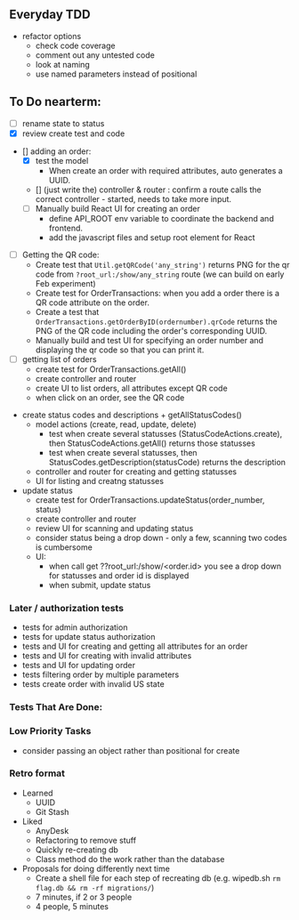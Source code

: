 ## Everyday TDD
- refactor options
  - check code coverage
  - comment out any untested code
  - look at naming
  - use named parameters instead of positional

## To Do nearterm:
- [ ] rename state to status
- [x] review create test and code
- [] adding an order: 
  - [x] test the model
    - When create an order with required attributes, auto generates a UUID.
  - [] (just write the) controller & router : confirm a route calls the correct controller - started, needs to take more input.
  - [ ] Manually build React UI for creating an order
    - define API_ROOT env variable to coordinate the backend and frontend.
    - add the javascript files and setup root element for React
- [ ] Getting the QR code:
  - Create test that `Util.getQRCode('any_string')` returns PNG for the qr code from `?root_url:/show/any_string` route (we can build on early Feb experiment)
  - Create test for OrderTransactions: when you add a order there is a QR code attribute on the order.
  - Create a test that `OrderTransactions.getOrderByID(ordernumber).qrCode` returns the PNG of the QR code including the order's corresponding UUID.
  - Manually build and test UI for specifying an order number and displaying the qr code so that you can print it.
- [ ] getting list of orders
  - create test for OrderTransactions.getAll()
  - create controller and router
  - create UI to list orders, all attributes except QR code
  - when click on an order, see the QR code
- create status codes and descriptions + getAllStatusCodes()
  - model actions (create, read, update, delete)
    - test when create several statusses (StatusCodeActions.create), then StatusCodeActions.getAll() returns those statusses
    - test when create several statusses, then StatusCodes.getDescription(statusCode) returns the description
  - controller and router for creating and getting statusses
  - UI for listing and creatng statusses
- update status
  - create test for OrderTransactions.updateStatus(order_number, status)
  - create controller and router
  - review UI for scanning and updating status
  - consider status being a drop down - only a few, scanning two codes is cumbersome
  - UI:
    - when call get ??root_url:/show/<order.id> you see a drop down for statusses and order id is displayed
    - when submit, update status

### Later / authorization tests

- tests for admin authorization
- tests for update status authorization
- tests and UI for creating and getting all attributes for an order
- tests and UI for creating with invalid attributes
- tests and UI for updating order
- tests filtering order by multiple parameters
- tests create order with invalid US state

### Tests That Are Done:

### Low Priority Tasks

- consider passing an object rather than positional for create

### Retro format

- Learned
  - UUID
  - Git Stash
- Liked
  - AnyDesk
  - Refactoring to remove stuff
  - Quickly re-creating db
  - Class method do the work rather than the database
- Proposals for doing differently next time
  - Create a shell file for each step of recreating db (e.g. wipedb.sh `rm flag.db && rm -rf migrations/`)
  - 7 minutes, if 2 or 3 people
  - 4 people, 5 minutes